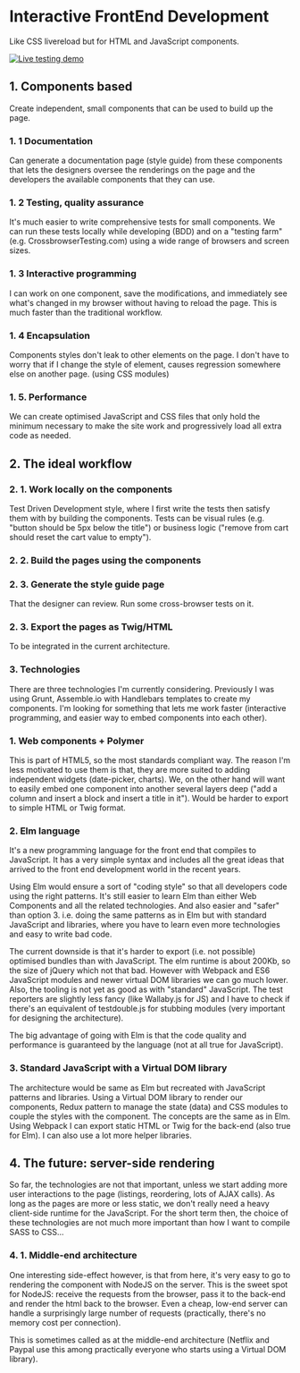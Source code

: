 # Interactive FrontEnd Development

Like CSS livereload but for HTML and JavaScript components.

[![Live testing demo](http://815b1b87b51011a7a029-623c55fb68acb92f1f433c6448bed244.r60.cf3.rackcdn.com/github/interactive-dev/Wallaby%20Demo.gif)](https://youtu.be/yhEB5MWihZM)


## 1. Components based 

Create independent, small components that can be used to build up the page. 

### 1. 1 Documentation

Can generate a documentation page (style guide) from these components that lets the designers oversee the renderings on the page and the developers the available components that they can use.

### 1. 2 Testing, quality assurance

It's much easier to write comprehensive tests for small components. We can run these tests locally while developing (BDD) and on a "testing farm" (e.g. CrossbrowserTesting.com) using a wide range of browsers and screen sizes. 

### 1. 3 Interactive programming

I can work on one component, save the modifications, and immediately see what's changed in my browser without having to reload the page. This is much faster than the traditional workflow.

### 1. 4 Encapsulation

Components styles don't leak to other elements on the page. I don't have to worry that if I change the style of element, causes regression somewhere else on another page. (using CSS modules)

### 1. 5. Performance

We can create optimised JavaScript and CSS files that only hold the minimum necessary to make the site work and progressively load all extra code as needed.

## 2. The ideal workflow

### 2. 1. Work locally on the components

Test Driven Development style, where I first write the tests then satisfy them with by building the components. Tests can be visual rules (e.g. "button should be 5px below the title") or business logic ("remove from cart  should reset the cart value to empty").

### 2. 2. Build the pages using the components 

### 2. 3. Generate the style guide page

That the designer can review. Run some cross-browser tests on it.

### 2. 3. Export the pages as Twig/HTML

To be integrated in the current architecture. 

### 3. Technologies

There are three technologies I'm currently considering. Previously I was using Grunt, Assemble.io with Handlebars templates to create my components. I'm looking for something that lets me work faster (interactive programming, and easier way to embed components into each other). 

### 1. Web components + Polymer

This is part of HTML5, so the most standards compliant way. 
The reason I'm less motivated to use them is that, they are more suited to adding independent widgets (date-picker, charts). We, on the other hand will want to easily embed one component into another several layers deep ("add a column and insert a block and insert a title in it").
Would be harder to export to simple HTML or Twig format.

### 2. Elm language

It's a new programming language for the front end that compiles to JavaScript. It has a very simple syntax and includes all the great ideas that arrived to the front end development world in the recent years. 

Using Elm would ensure a sort of "coding style" so that all developers code using the right patterns. It's still easier to learn Elm than either Web Components and all the related technologies. And also easier and "safer" than option 3. i.e. doing the same patterns as in Elm but with standard JavaScript and libraries, where you have to learn even more technologies and easy to write bad code. 

The current downside is that it's harder to export (i.e. not possible) optimised bundles than with JavaScript. The elm runtime is about 200Kb, so the size of jQuery which not that bad. However with Webpack and ES6 JavaScript modules and newer virtual DOM libraries we can go much lower.
Also, the tooling is not yet as good as with "standard" JavaScript. The test reporters are slightly less fancy (like Wallaby.js for JS) and I have to check if there's an equivalent of testdouble.js for stubbing modules (very important for designing the architecture).

The big advantage of going with Elm is that the code quality and performance is guaranteed by the language (not at all true for JavaScript). 

### 3. Standard JavaScript with a Virtual DOM library

The architecture would be same as Elm but recreated with JavaScript patterns and libraries. Using a Virtual DOM library to render our components, Redux pattern to manage the state (data) and CSS modules to couple the styles with the component. The concepts are the same as in Elm. Using Webpack I can export static HTML or Twig for the back-end (also true for Elm).
I can also use a lot more helper libraries. 

## 4. The future: server-side rendering

So far, the technologies are not that important, unless we start adding more user interactions to the page (listings, reordering, lots of AJAX calls). As long as the pages are more or less static, we don't really need a heavy client-side runtime for the JavaScript. 
For the short term then, the choice of these technologies are not much more important than how I want to compile SASS to CSS...

### 4. 1. Middle-end architecture 

One interesting side-effect however, is that from here, it's very easy to go to rendering the component with NodeJS on the server. This is the sweet spot for NodeJS: receive the requests from the browser, pass it to the back-end and render the html back to the browser. Even a cheap, low-end server can handle a surprisingly large number of requests (practically, there's no memory cost per connection).

This is sometimes called as at the middle-end architecture (Netflix and Paypal use this among practically everyone who starts using a Virtual DOM library).
 

